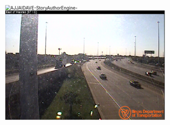 ![AJJAIDAVE-StoryAuthorEngine-](https://github.com/StateDocuments/Illinois/blob/master/fileslist.jpg)
![AJJAIDAVE-StoryAuthorEngine-](https://github.com/StateDocuments/Illinois/blob/master/snapshot.jpg)
